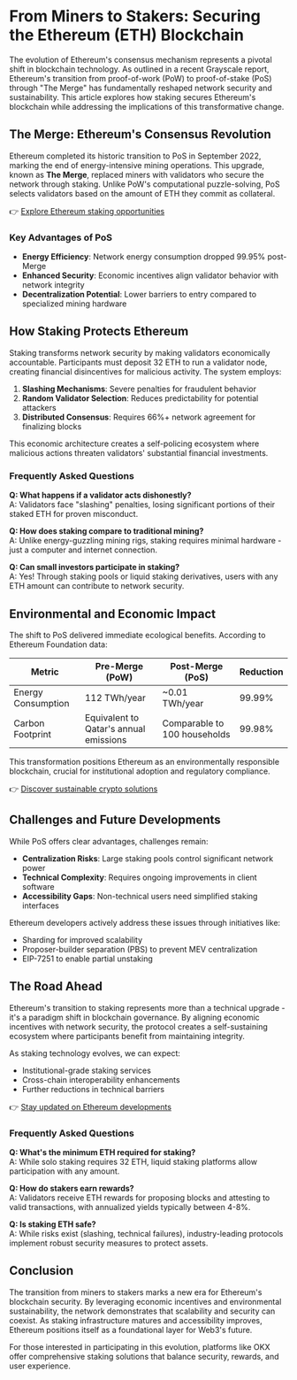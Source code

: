 # From Miners to Stakers: Securing the Ethereum (ETH) Blockchain  

The evolution of Ethereum's consensus mechanism represents a pivotal shift in blockchain technology. As outlined in a recent Grayscale report, Ethereum's transition from proof-of-work (PoW) to proof-of-stake (PoS) through "The Merge" has fundamentally reshaped network security and sustainability. This article explores how staking secures Ethereum's blockchain while addressing the implications of this transformative change.  

## The Merge: Ethereum's Consensus Revolution  

Ethereum completed its historic transition to PoS in September 2022, marking the end of energy-intensive mining operations. This upgrade, known as **The Merge**, replaced miners with validators who secure the network through staking. Unlike PoW's computational puzzle-solving, PoS selects validators based on the amount of ETH they commit as collateral.  

👉 [Explore Ethereum staking opportunities](https://bit.ly/okx-bonus)  

### Key Advantages of PoS  
- **Energy Efficiency**: Network energy consumption dropped 99.95% post-Merge  
- **Enhanced Security**: Economic incentives align validator behavior with network integrity  
- **Decentralization Potential**: Lower barriers to entry compared to specialized mining hardware  

## How Staking Protects Ethereum  

Staking transforms network security by making validators economically accountable. Participants must deposit 32 ETH to run a validator node, creating financial disincentives for malicious activity. The system employs:  

1. **Slashing Mechanisms**: Severe penalties for fraudulent behavior  
2. **Random Validator Selection**: Reduces predictability for potential attackers  
3. **Distributed Consensus**: Requires 66%+ network agreement for finalizing blocks  

This economic architecture creates a self-policing ecosystem where malicious actions threaten validators' substantial financial investments.  

### Frequently Asked Questions  

**Q: What happens if a validator acts dishonestly?**  
A: Validators face "slashing" penalties, losing significant portions of their staked ETH for proven misconduct.  

**Q: How does staking compare to traditional mining?**  
A: Unlike energy-guzzling mining rigs, staking requires minimal hardware - just a computer and internet connection.  

**Q: Can small investors participate in staking?**  
A: Yes! Through staking pools or liquid staking derivatives, users with any ETH amount can contribute to network security.  

## Environmental and Economic Impact  

The shift to PoS delivered immediate ecological benefits. According to Ethereum Foundation data:  

| Metric                | Pre-Merge (PoW) | Post-Merge (PoS) | Reduction  |  
|-----------------------|------------------|-------------------|------------|  
| Energy Consumption    | 112 TWh/year     | ~0.01 TWh/year    | 99.99%     |  
| Carbon Footprint      | Equivalent to Qatar's annual emissions | Comparable to 100 households | 99.98%     |  

This transformation positions Ethereum as an environmentally responsible blockchain, crucial for institutional adoption and regulatory compliance.  

👉 [Discover sustainable crypto solutions](https://bit.ly/okx-bonus)  

## Challenges and Future Developments  

While PoS offers clear advantages, challenges remain:  

- **Centralization Risks**: Large staking pools control significant network power  
- **Technical Complexity**: Requires ongoing improvements in client software  
- **Accessibility Gaps**: Non-technical users need simplified staking interfaces  

Ethereum developers actively address these issues through initiatives like:  
- Sharding for improved scalability  
- Proposer-builder separation (PBS) to prevent MEV centralization  
- EIP-7251 to enable partial unstaking  

## The Road Ahead  

Ethereum's transition to staking represents more than a technical upgrade - it's a paradigm shift in blockchain governance. By aligning economic incentives with network security, the protocol creates a self-sustaining ecosystem where participants benefit from maintaining integrity.  

As staking technology evolves, we can expect:  
- Institutional-grade staking services  
- Cross-chain interoperability enhancements  
- Further reductions in technical barriers  

👉 [Stay updated on Ethereum developments](https://bit.ly/okx-bonus)  

### Frequently Asked Questions  

**Q: What's the minimum ETH required for staking?**  
A: While solo staking requires 32 ETH, liquid staking platforms allow participation with any amount.  

**Q: How do stakers earn rewards?**  
A: Validators receive ETH rewards for proposing blocks and attesting to valid transactions, with annualized yields typically between 4-8%.  

**Q: Is staking ETH safe?**  
A: While risks exist (slashing, technical failures), industry-leading protocols implement robust security measures to protect assets.  

## Conclusion  

The transition from miners to stakers marks a new era for Ethereum's blockchain security. By leveraging economic incentives and environmental sustainability, the network demonstrates that scalability and security can coexist. As staking infrastructure matures and accessibility improves, Ethereum positions itself as a foundational layer for Web3's future.  

For those interested in participating in this evolution, platforms like OKX offer comprehensive staking solutions that balance security, rewards, and user experience.
